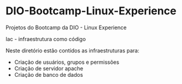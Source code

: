 # DIO-Bootcamp-Linux-Experience
Projetos do Bootcamp da DIO - Linux Experience

Iac - infraestrutura como código

Neste diretório estão contidos as infraestruturas para:
- Criação de usuários, grupos e permissões
- Criação de servidor apache
- Criação de banco de dados
